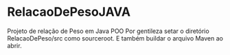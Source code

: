 # RelacaoDePesoJAVA
Projeto de relação de Peso em Java POO
Por gentileza setar o diretório RelacaoDePeso/src como sourceroot. E também buildar o arquivo Maven ao abrir.
